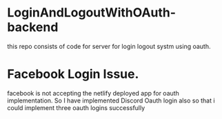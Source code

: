 # LoginAndLogoutWithOAuth-backend
this repo consists of code for server for login logout systm using oauth.

# Facebook Login Issue.

facebook is not accepting the netlify deployed app for oauth implementation.
So I have implemented Discord Oauth login also so that i could implement three oauth logins successfully
